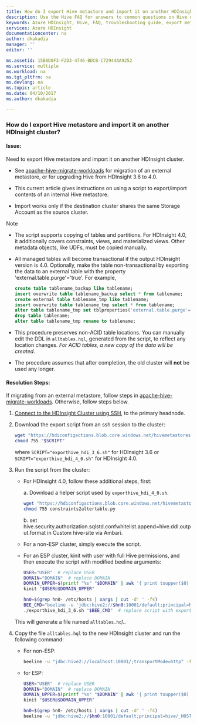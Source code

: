 ```yaml
---
title: How do I export Hive metastore and import it on another HDInsight cluster? | Microsoft Docs
description: Use the Hive FAQ for answers to common questions on Hive on Azure HDInsight platform.
keywords: Azure HDInsight, Hive, FAQ, troubleshooting guide, export metastore, import metastore
services: Azure HDInsight
documentationcenter: na
author: dkakadia
manager: ''
editor: ''

ms.assetid: 15B8D0F3-F2D3-4746-BDCB-C72944AA9252
ms.service: multiple
ms.workload: na
ms.tgt_pltfrm: na
ms.devlang: na
ms.topic: article
ms.date: 04/10/2017
ms.author: dkakadia

---
```


### How do I export Hive metastore and import it on another HDInsight cluster?

#### Issue:

Need to export Hive metastore and import it on another HDInsight cluster.

* See [apache-hive-migrate-workloads](https://docs.microsoft.com/en-us/azure/hdinsight/interactive-query/apache-hive-migrate-workloads) for migration of an external metastore, or for upgrading Hive from HDInsight 3.6 to 4.0.

* This current article gives instructions on using a script to export/import contents of an internal Hive metastore.

* Import works only if the destination cluster shares the same Storage Account as the source cluster.

> [!NOTE]
>
> * The script supports copying of tables and partitions. For HDInsight 4.0, it additionally covers constraints, views, and materialized views. Other metadata objects, like UDFs, must be copied manually.
>
> * All managed tables will become transactional if the output HDInsight version is 4.0. Optionally, make the table non-transactional by exporting the data to an external table with the property 'external.table.purge'='true'. For example,
>
>    ```SQL
>    create table tablename_backup like tablename;
>    insert overwrite table tablename_backup select * from tablename;
>    create external table tablename_tmp like tablename;
>    insert overwrite table tablename_tmp select * from tablename;
>    alter table tablename_tmp set tblproperties('external.table.purge'='true');
>    drop table tablename;
>    alter table tablename_tmp rename to tablename;
>
> * This procedure preserves non-ACID table locations. You can manually edit the DDL in
`alltables.hql`, generated from the script, to reflect any location changes. *For ACID tables, a new copy of the data will be created*.
>
> * The procedure assumes that after completion, the old cluster will **not** be used any longer.

#### Resolution Steps:

If migrating from an external metastore, follow steps in [apache-hive-migrate-workloads](https://docs.microsoft.com/en-us/azure/hdinsight/interactive-query/apache-hive-migrate-workloads). Otherwise, follow steps below.

1) [Connect to the HDInsight Cluster using SSH](https://docs.microsoft.com/en-us/azure/hdinsight/hdinsight-hadoop-linux-use-ssh-unix), to the primary headnode.

1) Download the export script from an ssh session to the cluster:

    ```bash
    wget "https://hdiconfigactions.blob.core.windows.net/hivemetastoreschemaupgrade/$SCRIPT"
    chmod 755 "$SCRIPT"
    ```

    where `SCRIPT="exporthive_hdi_3_6.sh"` for HDInsight 3.6 or `SCRIPT="exporthive_hdi_4_0.sh"` for HDInsight 4.0.

1) Run the script from the cluster:

    * For HDInsight 4.0, follow these additional steps, first:

        a. Download a helper script used by `exporthive_hdi_4_0.sh`.

        ```bash
        wget "https://hdiconfigactions.blob.core.windows.net/hivemetastoreschemaupgrade/constraints2altertable.py"
        chmod 755 constraints2altertable.py
        ```

        b. set hive.security.authorization.sqlstd.confwhitelist.append=hive.ddl.output.format in Custom hive-site via Ambari.

    * For a non-ESP cluster, simply execute the script.
    * For an ESP cluster, kinit with user with full Hive permissions, and then execute the script with modified beeline arguments:

        ```bash
        USER="USER"  # replace USER
        DOMAIN="DOMAIN"  # replace DOMAIN
        DOMAIN_UPPER=$(printf "%s" "$DOMAIN" | awk '{ print toupper($0) }')
        kinit "$USER@$DOMAIN_UPPER"
        ```

        ```bash
        hn0=$(grep hn0- /etc/hosts | xargs | cut -d' ' -f4)
        BEE_CMD="beeline -u 'jdbc:hive2://$hn0:10001/default;principal=hive/_HOST@$DOMAIN_UPPER;auth-kerberos;transportMode=http' -n "$USER@$DOMAIN" --showHeader=false --silent=true --outputformat=tsv2 -e"
        ./exporthive_hdi_3_6.sh "$BEE_CMD"  # replace script with exporthive_hdi_4_0.sh for 4.0
        ```

    This will generate a file named `alltables.hql`.

1) Copy the file `alltables.hql` to the new HDInsight cluster and run the following command:

    * For non-ESP:

        ```bash
        beeline -u "jdbc:hive2://localhost:10001/;transportMode=http" -f alltables.hql
        ```

    * for ESP:

        ```bash
        USER="USER"  # replace USER
        DOMAIN="DOMAIN"  # replace DOMAIN
        DOMAIN_UPPER=$(printf "%s" "$DOMAIN" | awk '{ print toupper($0) }')
        kinit "$USER@$DOMAIN_UPPER"
        ```

        ```bash
        hn0=$(grep hn0- /etc/hosts | xargs | cut -d' ' -f4)
        beeline -u "jdbc:hive2://$hn0:10001/default;principal=hive/_HOST@$DOMAIN_UPPER;auth-kerberos;transportMode=http" -n "$USER@$DOMAIN" -f alltables.hql
        ```
